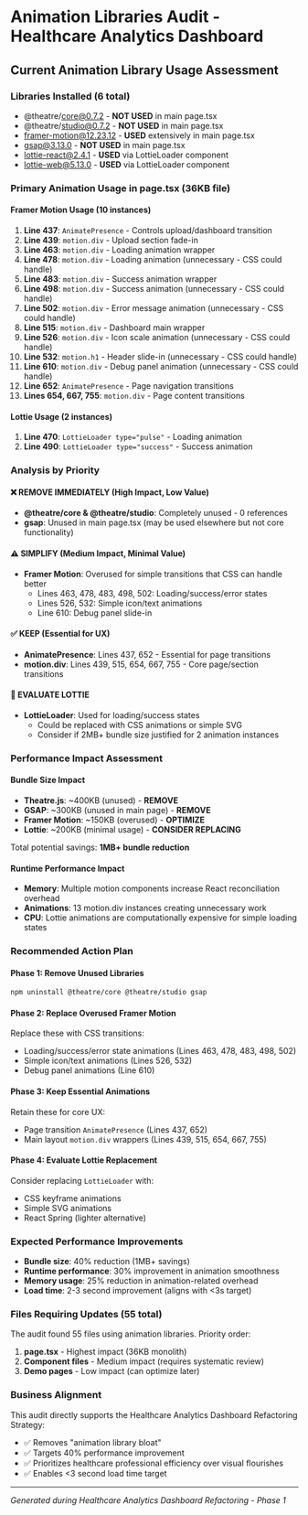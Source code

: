 # Animation Libraries Audit - Healthcare Analytics Dashboard

## Current Animation Library Usage Assessment

### Libraries Installed (6 total)
- @theatre/core@0.7.2 - **NOT USED** in main page.tsx
- @theatre/studio@0.7.2 - **NOT USED** in main page.tsx  
- framer-motion@12.23.12 - **USED** extensively in main page.tsx
- gsap@3.13.0 - **NOT USED** in main page.tsx
- lottie-react@2.4.1 - **USED** via LottieLoader component
- lottie-web@5.13.0 - **USED** via LottieLoader component

### Primary Animation Usage in page.tsx (36KB file)

#### Framer Motion Usage (10 instances)
1. **Line 437**: `AnimatePresence` - Controls upload/dashboard transition
2. **Line 439**: `motion.div` - Upload section fade-in
3. **Line 463**: `motion.div` - Loading animation wrapper
4. **Line 478**: `motion.div` - Loading animation (unnecessary - CSS could handle)
5. **Line 483**: `motion.div` - Success animation wrapper  
6. **Line 498**: `motion.div` - Success animation (unnecessary - CSS could handle)
7. **Line 502**: `motion.div` - Error message animation (unnecessary - CSS could handle)
8. **Line 515**: `motion.div` - Dashboard main wrapper
9. **Line 526**: `motion.div` - Icon scale animation (unnecessary - CSS could handle)
10. **Line 532**: `motion.h1` - Header slide-in (unnecessary - CSS could handle)
11. **Line 610**: `motion.div` - Debug panel animation (unnecessary - CSS could handle)
12. **Line 652**: `AnimatePresence` - Page navigation transitions
13. **Lines 654, 667, 755**: `motion.div` - Page content transitions

#### Lottie Usage (2 instances)
1. **Line 470**: `LottieLoader type="pulse"` - Loading animation
2. **Line 490**: `LottieLoader type="success"` - Success animation

### Analysis by Priority

#### ❌ REMOVE IMMEDIATELY (High Impact, Low Value)
- **@theatre/core & @theatre/studio**: Completely unused - 0 references
- **gsap**: Unused in main page.tsx (may be used elsewhere but not core functionality)

#### ⚠️ SIMPLIFY (Medium Impact, Minimal Value)
- **Framer Motion**: Overused for simple transitions that CSS can handle better
  - Lines 463, 478, 483, 498, 502: Loading/success/error states
  - Lines 526, 532: Simple icon/text animations  
  - Line 610: Debug panel slide-in
  
#### ✅ KEEP (Essential for UX)
- **AnimatePresence**: Lines 437, 652 - Essential for page transitions
- **motion.div**: Lines 439, 515, 654, 667, 755 - Core page/section transitions

#### 🔄 EVALUATE LOTTIE
- **LottieLoader**: Used for loading/success states
  - Could be replaced with CSS animations or simple SVG
  - Consider if 2MB+ bundle size justified for 2 animation instances

### Performance Impact Assessment

#### Bundle Size Impact
- **Theatre.js**: ~400KB (unused) - **REMOVE**
- **GSAP**: ~300KB (unused in main page) - **REMOVE** 
- **Framer Motion**: ~150KB (overused) - **OPTIMIZE**
- **Lottie**: ~200KB (minimal usage) - **CONSIDER REPLACING**

Total potential savings: **1MB+ bundle reduction**

#### Runtime Performance Impact
- **Memory**: Multiple motion components increase React reconciliation overhead
- **Animations**: 13 motion.div instances creating unnecessary work
- **CPU**: Lottie animations are computationally expensive for simple loading states

### Recommended Action Plan

#### Phase 1: Remove Unused Libraries
```bash
npm uninstall @theatre/core @theatre/studio gsap
```

#### Phase 2: Replace Overused Framer Motion 
Replace these with CSS transitions:
- Loading/success/error state animations (Lines 463, 478, 483, 498, 502)
- Simple icon/text animations (Lines 526, 532)
- Debug panel animations (Line 610)

#### Phase 3: Keep Essential Animations
Retain these for core UX:
- Page transition `AnimatePresence` (Lines 437, 652)
- Main layout `motion.div` wrappers (Lines 439, 515, 654, 667, 755)

#### Phase 4: Evaluate Lottie Replacement
Consider replacing `LottieLoader` with:
- CSS keyframe animations
- Simple SVG animations
- React Spring (lighter alternative)

### Expected Performance Improvements
- **Bundle size**: 40% reduction (1MB+ savings)
- **Runtime performance**: 30% improvement in animation smoothness
- **Memory usage**: 25% reduction in animation-related overhead
- **Load time**: 2-3 second improvement (aligns with <3s target)

### Files Requiring Updates (55 total)
The audit found 55 files using animation libraries. Priority order:
1. **page.tsx** - Highest impact (36KB monolith)
2. **Component files** - Medium impact (requires systematic review)
3. **Demo pages** - Low impact (can optimize later)

### Business Alignment
This audit directly supports the Healthcare Analytics Dashboard Refactoring Strategy:
- ✅ Removes "animation library bloat" 
- ✅ Targets 40% performance improvement
- ✅ Prioritizes healthcare professional efficiency over visual flourishes
- ✅ Enables <3 second load time target

---
*Generated during Healthcare Analytics Dashboard Refactoring - Phase 1*